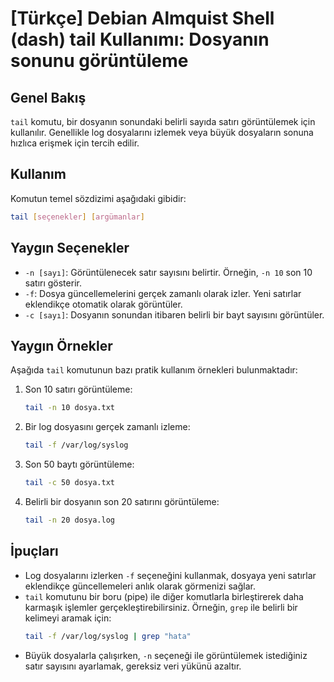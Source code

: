 # [Türkçe] Debian Almquist Shell (dash) tail Kullanımı: Dosyanın sonunu görüntüleme

## Genel Bakış
`tail` komutu, bir dosyanın sonundaki belirli sayıda satırı görüntülemek için kullanılır. Genellikle log dosyalarını izlemek veya büyük dosyaların sonuna hızlıca erişmek için tercih edilir.

## Kullanım
Komutun temel sözdizimi aşağıdaki gibidir:

```bash
tail [seçenekler] [argümanlar]
```

## Yaygın Seçenekler
- `-n [sayı]`: Görüntülenecek satır sayısını belirtir. Örneğin, `-n 10` son 10 satırı gösterir.
- `-f`: Dosya güncellemelerini gerçek zamanlı olarak izler. Yeni satırlar eklendikçe otomatik olarak görüntüler.
- `-c [sayı]`: Dosyanın sonundan itibaren belirli bir bayt sayısını görüntüler.

## Yaygın Örnekler
Aşağıda `tail` komutunun bazı pratik kullanım örnekleri bulunmaktadır:

1. Son 10 satırı görüntüleme:
   ```bash
   tail -n 10 dosya.txt
   ```

2. Bir log dosyasını gerçek zamanlı izleme:
   ```bash
   tail -f /var/log/syslog
   ```

3. Son 50 baytı görüntüleme:
   ```bash
   tail -c 50 dosya.txt
   ```

4. Belirli bir dosyanın son 20 satırını görüntüleme:
   ```bash
   tail -n 20 dosya.log
   ```

## İpuçları
- Log dosyalarını izlerken `-f` seçeneğini kullanmak, dosyaya yeni satırlar eklendikçe güncellemeleri anlık olarak görmenizi sağlar.
- `tail` komutunu bir boru (pipe) ile diğer komutlarla birleştirerek daha karmaşık işlemler gerçekleştirebilirsiniz. Örneğin, `grep` ile belirli bir kelimeyi aramak için:
  ```bash
  tail -f /var/log/syslog | grep "hata"
  ```
- Büyük dosyalarla çalışırken, `-n` seçeneği ile görüntülemek istediğiniz satır sayısını ayarlamak, gereksiz veri yükünü azaltır.
